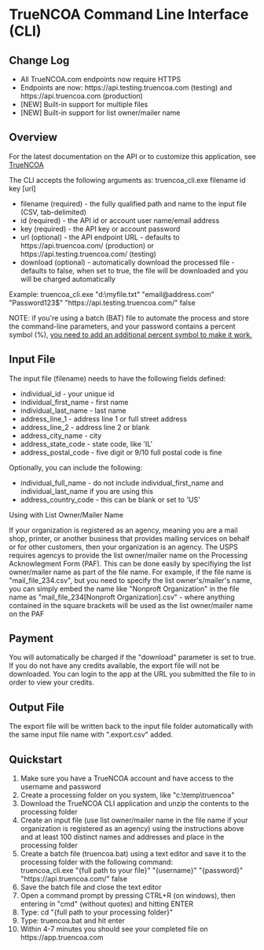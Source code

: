 <!DOCTYPE html>

<html lang="en" xmlns="http://www.w3.org/1999/xhtml">
<body>
    <h1>TrueNCOA Command Line Interface (CLI)</h1>
    <h2>Change Log</h2>
    <p><ul>
    <li>All TrueNCOA.com endpoints now require HTTPS</li>
    <li>Endpoints are now:  https://api.testing.truencoa.com (testing) and https://api.truencoa.com (production)</li>
    <li>[NEW] Built-in support for multiple files</li>
    <li>[NEW] Built-in support for list owner/mailer name</li>
    </ul></p>
    <h2>Overview</h2>
    <p>For the latest documentation on the API or to customize this application, see <a href="http://truencoa.com/api" target="_blank">TrueNCOA</a></p>
    <p>The CLI accepts the following arguments as:  truencoa_cli.exe filename id key [url]</p>
    <ul>
        <li>filename (required) - the fully qualified path and name to the input file (CSV, tab-delimited)</li>
        <li>id (required) - the API id or account user name/email address</li>
        <li>key (required) - the API key or account password</li>
        <li>url (optional) - the API endpoint URL - defaults to https://api.truencoa.com/ (production) or https://api.testing.truencoa.com/ (testing)</li>
        <li>download (optional) - automatically download the processed file - defaults to false, when set to true, the file will be downloaded and you will be charged automatically</li>
    </ul>
    <p>Example:  truencoa_cli.exe "d:\myfile.txt" "email@address.com" "Password123$" "https://api.testing.truencoa.com/" false</p>
    <p>NOTE:  if you're using a batch (BAT) file to automate the process and store the command-line parameters, and your password contains a percent symbol (%), <a href="http://windowsitpro.com/windows-server/how-can-i-use-percent-symbol-batch-file">you need to add an additional percent symbol to make it work.</a></p>
    <h2>Input File</h2>
    <p>The input file (filename) needs to have the following fields defined:</p>
    <ul>
        <li>individual_id - your unique id</li>
        <li>individual_first_name - first name</li>
        <li>individual_last_name - last name</li>
        <li>address_line_1 - address line 1 or full street address</li>
        <li>address_line_2 - address line 2 or blank</li>
        <li>address_city_name - city</li>
        <li>address_state_code - state code, like 'IL'</li>
        <li>address_postal_code - five digit or 9/10 full postal code is fine</li>
    </ul>
    <p>Optionally, you can include the following:</p>
    <ul>
        <li>individual_full_name - do not include individual_first_name and individual_last_name if you are using this</li>
        <li>address_country_code - this can be blank or set to 'US'</li>
    </ul>
    <p>Using with List Owner/Mailer Name</p>
    <p>If your organization is registered as an agency, meaning you are a mail shop, printer, or another business that provides mailing services on behalf or for other customers, then your organization is an agency.  The USPS requires agencys to provide the list owner/mailer name on the Processing Acknowlegment Form (PAF).  This can be done easily by specifiying the list owner/mailer name as part of the file name.  For example, if the file name is "mail_file_234.csv", but you need to specify the list owner's/mailer's name, you can simply embed the name like "Nonproft Organization" in the file name as "mail_file_234[Nonproft Organization].csv" - where anything contained in the square brackets will be used as the list owner/mailer name on the PAF</p>
    <h2>Payment</h2>
    <p>You will automatically be charged if the "download" parameter is set to true.  If you do not have any credits available, the export file will not be downloaded.  You can login to the app at the URL you submitted the file to in order to view your credits.</p>
    <h2>Output File</h2>
    <p>The export file will be written back to the input file folder automatically with the same input file name with ".export.csv" added.</p>
    <h2>Quickstart</h2>
    <ol>
        <li>Make sure you have a TrueNCOA account and have access to the username and password</li>
        <li>Create a processing folder on you system, like "c:\temp\truencoa"</li>
        <li>Download the TrueNCOA CLI application and unzip the contents to the processing folder</li>
        <li>Create an input file (use list owner/mailer name in the file name if your organization is registered as an agency) using the instructions above and at least 100 distinct names and addresses and place in the processing folder</li>
        <li>Create a batch file (truencoa.bat) using a text editor and save it to the processing folder with the following command: <br/>
            truencoa_cli.exe "{full path to your file}" "{username}" "{password}" "https://api.truencoa.com/" false
        </li>
        <li>Save the batch file and close the text editor</li>
        <li>Open a command prompt by pressing CTRL+R (on windows), then entering in "cmd" (without quotes) and hitting ENTER</li>
        <li>Type: cd "{full path to your processing folder}"</li>
        <li>Type: truencoa.bat and hit enter</li>
        <li>Within 4-7 minutes you should see your completed file on https://app.truencoa.com</li>
    </ol>
</body>
</html>
